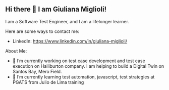 ## Hi there 👋 I am Giuliana Miglioli!
I am a Software Test Engineer, and I am a lifelonger learner.

Here are some ways to contact me:
- LinkedIn: https://www.linkedin.com/in/giuliana-miglioli/

About Me:
- 🔭 I’m currently working on test case development and test case execution on Halliburton company. I am helping to build a Digital Twin on Santos Bay, Mero Field. 
- 🌱 I’m currently learning test automation, javascript, test strategies at PGATS from Julio de Lima training


<!--
**giumiglioli/giumiglioli** is a ✨ _special_ ✨ repository because its `README.md` (this file) appears on your GitHub profile.

Here are some ideas to get you started:

- 🔭 I’m currently working on ...
- 🌱 I’m currently learning ...
- 👯 I’m looking to collaborate on ...
- 🤔 I’m looking for help with ...
- 💬 Ask me about ...
- 📫 How to reach me: ...
- 😄 Pronouns: ...
- ⚡ Fun fact: ...
-->
